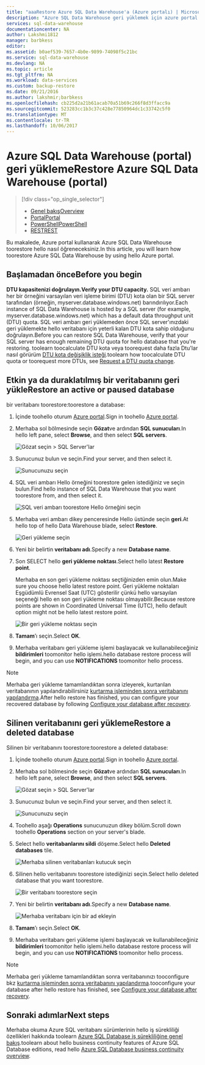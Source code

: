 ```yaml
---
title: "aaaRestore Azure SQL Data Warehouse'a (Azure portalı) | Microsoft Docs"
description: "Azure SQL Data Warehouse geri yüklemek için azure portal görevler."
services: sql-data-warehouse
documentationcenter: NA
author: Lakshmi1812
manager: barbkess
editor: 
ms.assetid: b0aef539-7657-4b0e-9899-74098f5c21bc
ms.service: sql-data-warehouse
ms.devlang: NA
ms.topic: article
ms.tgt_pltfrm: NA
ms.workload: data-services
ms.custom: backup-restore
ms.date: 09/21/2016
ms.author: lakshmir;barbkess
ms.openlocfilehash: cb225d2a21b61acab70a51b69c266f8d3ffacc9a
ms.sourcegitcommit: 523283cc1b3c37c428e77850964dc1c33742c5f0
ms.translationtype: MT
ms.contentlocale: tr-TR
ms.lasthandoff: 10/06/2017
---
```

# <a name="restore-azure-sql-data-warehouse-portal"></a><span data-ttu-id="4a45f-103">Azure SQL Data Warehouse (portal) geri yükleme</span><span class="sxs-lookup"><span data-stu-id="4a45f-103">Restore Azure SQL Data Warehouse (portal)</span></span>
> [!div class="op_single_selector"]
> * <span data-ttu-id="4a45f-104">[Genel bakış][Overview]</span><span class="sxs-lookup"><span data-stu-id="4a45f-104">[Overview][Overview]</span></span>
> * <span data-ttu-id="4a45f-105">[Portal][Portal]</span><span class="sxs-lookup"><span data-stu-id="4a45f-105">[Portal][Portal]</span></span>
> * <span data-ttu-id="4a45f-106">[PowerShell][PowerShell]</span><span class="sxs-lookup"><span data-stu-id="4a45f-106">[PowerShell][PowerShell]</span></span>
> * <span data-ttu-id="4a45f-107">[REST][REST]</span><span class="sxs-lookup"><span data-stu-id="4a45f-107">[REST][REST]</span></span>
>
>
<span data-ttu-id="4a45f-108">Bu makalede, Azure portal kullanarak Azure SQL Data Warehouse toorestore hello nasıl öğreneceksiniz.</span><span class="sxs-lookup"><span data-stu-id="4a45f-108">In this article, you will learn how toorestore Azure SQL Data Warehouse by using hello Azure portal.</span></span>

## <a name="before-you-begin"></a><span data-ttu-id="4a45f-109">Başlamadan önce</span><span class="sxs-lookup"><span data-stu-id="4a45f-109">Before you begin</span></span>
<span data-ttu-id="4a45f-110">**DTU kapasitenizi doğrulayın.**</span><span class="sxs-lookup"><span data-stu-id="4a45f-110">**Verify your DTU capacity.**</span></span> <span data-ttu-id="4a45f-111">SQL veri ambarı her bir örneğini varsayılan veri işleme birimi (DTU) kota olan bir SQL server tarafından (örneğin, myserver.database.windows.net) barındırılıyor.</span><span class="sxs-lookup"><span data-stu-id="4a45f-111">Each instance of SQL Data Warehouse is hosted by a SQL server (for example, myserver.database.windows.net) which has a default data throughput unit (DTU) quota.</span></span> <span data-ttu-id="4a45f-112">SQL veri ambarı geri yüklemeden önce SQL server'ınızdaki geri yüklemekte hello veritabanı için yeterli kalan DTU kota sahip olduğunu doğrulayın.</span><span class="sxs-lookup"><span data-stu-id="4a45f-112">Before you can restore SQL Data Warehouse, verify that your SQL server has enough remaining DTU quota for hello database that you're restoring.</span></span> <span data-ttu-id="4a45f-113">toolearn toocalculate DTU kota veya toorequest daha fazla Dtu'lar nasıl görürüm [DTU kota değişiklik isteği][Request a DTU quota change].</span><span class="sxs-lookup"><span data-stu-id="4a45f-113">toolearn how toocalculate DTU quota or toorequest more DTUs, see [Request a DTU quota change][Request a DTU quota change].</span></span>

## <a name="restore-an-active-or-paused-database"></a><span data-ttu-id="4a45f-114">Etkin ya da duraklatılmış bir veritabanını geri yükle</span><span class="sxs-lookup"><span data-stu-id="4a45f-114">Restore an active or paused database</span></span>
<span data-ttu-id="4a45f-115">bir veritabanı toorestore:</span><span class="sxs-lookup"><span data-stu-id="4a45f-115">toorestore a database:</span></span>

1. <span data-ttu-id="4a45f-116">İçinde toohello oturum [Azure portal][Azure portal].</span><span class="sxs-lookup"><span data-stu-id="4a45f-116">Sign in toohello [Azure portal][Azure portal].</span></span>
2. <span data-ttu-id="4a45f-117">Merhaba sol bölmesinde seçin **Gözat**ve ardından **SQL sunucuları**.</span><span class="sxs-lookup"><span data-stu-id="4a45f-117">In hello left pane, select **Browse**, and then select **SQL servers**.</span></span>

    ![Gözat seçin > SQL Server'lar](./media/sql-data-warehouse-restore-database-portal/01-browse-for-sql-server.png)
3. <span data-ttu-id="4a45f-119">Sunucunuz bulun ve seçin.</span><span class="sxs-lookup"><span data-stu-id="4a45f-119">Find your server, and then select it.</span></span>

    ![Sunucunuzu seçin](./media/sql-data-warehouse-restore-database-portal/01-select-server.png)
4. <span data-ttu-id="4a45f-121">SQL veri ambarı Hello örneğini toorestore gelen istediğiniz ve seçin bulun.</span><span class="sxs-lookup"><span data-stu-id="4a45f-121">Find hello instance of SQL Data Warehouse that you want toorestore from, and then select it.</span></span>

    ![SQL veri ambarı toorestore Hello örneğini seçin](./media/sql-data-warehouse-restore-database-portal/01-select-active-dw.png)
5. <span data-ttu-id="4a45f-123">Merhaba veri ambarı dikey penceresinde Hello üstünde seçin **geri**.</span><span class="sxs-lookup"><span data-stu-id="4a45f-123">At hello top of hello Data Warehouse blade, select **Restore**.</span></span>

    ![Geri yükleme seçin](./media/sql-data-warehouse-restore-database-portal/01-select-restore-from-active.png)
6. <span data-ttu-id="4a45f-125">Yeni bir belirtin **veritabanı adı**.</span><span class="sxs-lookup"><span data-stu-id="4a45f-125">Specify a new **Database name**.</span></span>
7. <span data-ttu-id="4a45f-126">Son SELECT hello **geri yükleme noktası**.</span><span class="sxs-lookup"><span data-stu-id="4a45f-126">Select hello latest **Restore point**.</span></span>

   <span data-ttu-id="4a45f-127">Merhaba en son geri yükleme noktası seçtiğinizden emin olun.</span><span class="sxs-lookup"><span data-stu-id="4a45f-127">Make sure you choose hello latest restore point.</span></span> <span data-ttu-id="4a45f-128">Geri yükleme noktaları Eşgüdümlü Evrensel Saat (UTC) gösterilir çünkü hello varsayılan seçeneği hello en son geri yükleme noktası olmayabilir.</span><span class="sxs-lookup"><span data-stu-id="4a45f-128">Because restore points are shown in Coordinated Universal Time (UTC), hello default option might not be hello latest restore point.</span></span>

      ![Bir geri yükleme noktası seçin](./media/sql-data-warehouse-restore-database-portal/01-restore-blade-from-active.png)
8. <span data-ttu-id="4a45f-130">**Tamam**’ı seçin.</span><span class="sxs-lookup"><span data-stu-id="4a45f-130">Select **OK**.</span></span>
9. <span data-ttu-id="4a45f-131">Merhaba veritabanı geri yükleme işlemi başlayacak ve kullanabileceğiniz **bildirimleri** toomonitor hello işlemi.</span><span class="sxs-lookup"><span data-stu-id="4a45f-131">hello database restore process will begin, and you can use **NOTIFICATIONS** toomonitor hello process.</span></span>

> [!NOTE]
> <span data-ttu-id="4a45f-132">Merhaba geri yükleme tamamlandıktan sonra izleyerek, kurtarılan veritabanının yapılandırabilirsiniz [kurtarma işleminden sonra veritabanını yapılandırma][Configure your database after recovery].</span><span class="sxs-lookup"><span data-stu-id="4a45f-132">After hello restore has finished, you can configure your recovered database by following [Configure your database after recovery][Configure your database after recovery].</span></span>
>
>

## <a name="restore-a-deleted-database"></a><span data-ttu-id="4a45f-133">Silinen veritabanını geri yükleme</span><span class="sxs-lookup"><span data-stu-id="4a45f-133">Restore a deleted database</span></span>
<span data-ttu-id="4a45f-134">Silinen bir veritabanını toorestore:</span><span class="sxs-lookup"><span data-stu-id="4a45f-134">toorestore a deleted database:</span></span>

1. <span data-ttu-id="4a45f-135">İçinde toohello oturum [Azure portal][Azure portal].</span><span class="sxs-lookup"><span data-stu-id="4a45f-135">Sign in toohello [Azure portal][Azure portal].</span></span>
2. <span data-ttu-id="4a45f-136">Merhaba sol bölmesinde seçin **Gözat**ve ardından **SQL sunucuları**.</span><span class="sxs-lookup"><span data-stu-id="4a45f-136">In hello left pane, select **Browse**, and then select **SQL servers**.</span></span>

    ![Gözat seçin > SQL Server'lar](./media/sql-data-warehouse-restore-database-portal/01-browse-for-sql-server.png)
3. <span data-ttu-id="4a45f-138">Sunucunuz bulun ve seçin.</span><span class="sxs-lookup"><span data-stu-id="4a45f-138">Find your server, and then select it.</span></span>

    ![Sunucunuzu seçin](./media/sql-data-warehouse-restore-database-portal/02-select-server.png)
4. <span data-ttu-id="4a45f-140">Toohello aşağı **Operations** sunucunuzun dikey bölüm.</span><span class="sxs-lookup"><span data-stu-id="4a45f-140">Scroll down toohello **Operations** section on your server's blade.</span></span>
5. <span data-ttu-id="4a45f-141">Select hello **veritabanlarını sildi** döşeme.</span><span class="sxs-lookup"><span data-stu-id="4a45f-141">Select hello **Deleted databases** tile.</span></span>

    ![Merhaba silinen veritabanları kutucuk seçin](./media/sql-data-warehouse-restore-database-portal/02-select-deleted-dws.png)
6. <span data-ttu-id="4a45f-143">Silinen hello veritabanını toorestore istediğinizi seçin.</span><span class="sxs-lookup"><span data-stu-id="4a45f-143">Select hello deleted database that you want toorestore.</span></span>

    ![Bir veritabanı toorestore seçin](./media/sql-data-warehouse-restore-database-portal/02-select-deleted-dw.png)
7. <span data-ttu-id="4a45f-145">Yeni bir belirtin **veritabanı adı**.</span><span class="sxs-lookup"><span data-stu-id="4a45f-145">Specify a new **Database name**.</span></span>

    ![Merhaba veritabanı için bir ad ekleyin](./media/sql-data-warehouse-restore-database-portal/02-restore-blade-from-deleted.png)
8. <span data-ttu-id="4a45f-147">**Tamam**’ı seçin.</span><span class="sxs-lookup"><span data-stu-id="4a45f-147">Select **OK**.</span></span>
9. <span data-ttu-id="4a45f-148">Merhaba veritabanı geri yükleme işlemi başlayacak ve kullanabileceğiniz **bildirimleri** toomonitor hello işlemi.</span><span class="sxs-lookup"><span data-stu-id="4a45f-148">hello database restore process will begin, and you can use **NOTIFICATIONS** toomonitor hello process.</span></span>

> [!NOTE]
> <span data-ttu-id="4a45f-149">Merhaba geri yükleme tamamlandıktan sonra veritabanınızı tooconfigure bkz [kurtarma işleminden sonra veritabanını yapılandırma][Configure your database after recovery].</span><span class="sxs-lookup"><span data-stu-id="4a45f-149">tooconfigure your database after hello restore has finished, see [Configure your database after recovery][Configure your database after recovery].</span></span>
>
>

## <a name="next-steps"></a><span data-ttu-id="4a45f-150">Sonraki adımlar</span><span class="sxs-lookup"><span data-stu-id="4a45f-150">Next steps</span></span>
<span data-ttu-id="4a45f-151">Merhaba okuma Azure SQL veritabanı sürümlerinin hello iş sürekliliği özellikleri hakkında toolearn [Azure SQL Database iş sürekliliğine genel bakış][Azure SQL Database business continuity overview].</span><span class="sxs-lookup"><span data-stu-id="4a45f-151">toolearn about hello business continuity features of Azure SQL Database editions, read hello [Azure SQL Database business continuity overview][Azure SQL Database business continuity overview].</span></span>

<!--Image references-->

<!--Article references-->
[Azure SQL Database business continuity overview]: ../sql-database/sql-database-business-continuity.md
[Overview]: ./sql-data-warehouse-restore-database-overview.md
[Portal]: ./sql-data-warehouse-restore-database-portal.md
[PowerShell]: ./sql-data-warehouse-restore-database-powershell.md
[REST]: ./sql-data-warehouse-restore-database-rest-api.md
[Configure your database after recovery]: ../sql-database/sql-database-disaster-recovery.md#configure-your-database-after-recovery
[Request a DTU quota change]: ./sql-data-warehouse-get-started-create-support-ticket.md#request-quota-change

<!--MSDN references-->

<!--Blog references-->

<!--Other Web references-->
[Azure portal]: https://portal.azure.com/
